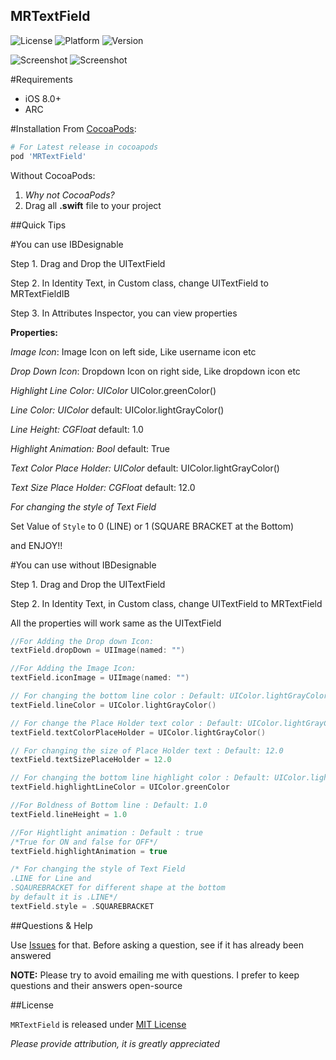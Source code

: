 ## MRTextField

![License](https://img.shields.io/cocoapods/l/MRTextField.svg) 
![Platform](https://img.shields.io/cocoapods/p/MRTextField.svg)
![Version](https://img.shields.io/cocoapods/v/MRTextField.svg)

![Screenshot](https://github.com/mrazam110/MRTextField/blob/master/screenshots/screenshot04.png)
![Screenshot](https://github.com/mrazam110/MRTextField/blob/master/screenshots/screenshot03.png)

#Requirements
* iOS 8.0+
* ARC

#Installation
From [CocoaPods](https://www.cocoapods.org/):

````ruby
# For Latest release in cocoapods
pod 'MRTextField'
````

Without CocoaPods:

1. *Why not CocoaPods?*
2. Drag all **.swift** file to your project

##Quick Tips

#You can use IBDesignable

Step 1. Drag and Drop the UITextField

Step 2. In Identity Text, in Custom class, change UITextField to MRTextFieldIB

Step 3. In Attributes Inspector, you can view properties

**Properties:**

*Image Icon*: Image Icon on left side, Like username icon etc

*Drop Down Icon*: Dropdown Icon on right side, Like dropdown icon etc

*Highlight Line Color: UIColor* UIColor.greenColor()

*Line Color: UIColor* default: UIColor.lightGrayColor()

*Line Height: CGFloat* default: 1.0

*Highlight Animation: Bool* default: True

*Text Color Place Holder: UIColor* default: UIColor.lightGrayColor()

*Text Size Place Holder: CGFloat* default: 12.0

*For changing the style of Text Field*

Set Value of `Style` to 0 (LINE) or 1 (SQUARE BRACKET at the Bottom)

and ENJOY!!

#You can use without IBDesignable

Step 1. Drag and Drop the UITextField

Step 2. In Identity Text, in Custom class, change UITextField to MRTextField

All the properties will work same as the UITextField
````swift
//For Adding the Drop down Icon:
textField.dropDown = UIImage(named: "")

//For Adding the Image Icon:
textField.iconImage = UIImage(named: "")

// For changing the bottom line color : Default: UIColor.lightGrayColor()
textField.lineColor = UIColor.lightGrayColor()

// For change the Place Holder text color : Default: UIColor.lightGrayColor()
textField.textColorPlaceHolder = UIColor.lightGrayColor()

// For changing the size of Place Holder text : Default: 12.0
textField.textSizePlaceHolder = 12.0

// For changing the bottom line highlight color : Default: UIColor.lightGrayColor()
textField.highlightLineColor = UIColor.greenColor

//For Boldness of Bottom line : Default: 1.0
textField.lineHeight = 1.0

//For Hightlight animation : Default : true
/*True for ON and false for OFF*/
textField.highlightAnimation = true

/* For changing the style of Text Field
.LINE for Line and
.SQAUREBRACKET for different shape at the bottom
by default it is .LINE*/
textField.style = .SQUAREBRACKET
````

##Questions & Help

Use [Issues](https://github.com/mrazam110/MRTextField/issues) for that. Before asking a question, see if it has already been answered

**NOTE:** Please try to avoid emailing me with questions. I prefer to keep questions and their answers open-source

##License

`MRTextField` is released under [MIT License](https://github.com/mrazam110/MRTextField/blob/master/LICENSE)

*Please provide attribution, it is greatly appreciated*
